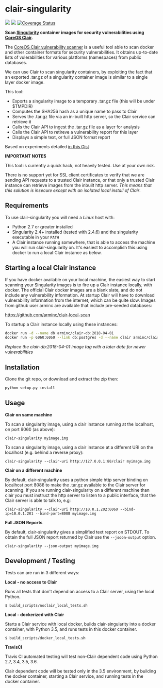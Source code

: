 # clair-singularity

<a href="https://codeclimate.com/github/dctrud/clair-singularity"><img src="https://codeclimate.com/github/dctrud/clair-singularity/badges/gpa.svg" /></a>
<a href="https://travis-ci.org/dctrud/clair-singularity"><img src="https://travis-ci.org/dctrud/clair-singularity.svg?branch=master"></a>
[![Coverage Status](https://coveralls.io/repos/github/dctrud/clair-singularity/badge.svg?branch=master)](https://coveralls.io/github/dctrud/clair-singularity?branch=master)

__Scan [Singularity](http://singularity.lbl.gov/) container images for security vulnerabilities
using [CoreOS Clair](https://github.com/coreos/clai).__

The [CoreOS Clair vulnerability scanner](https://github.com/coreos/clair) is a useful tool able to scan docker and other container
formats for security vulnerabilities. It obtains up-to-date lists of vulerabilities for various
platforms (namespaces) from public databases.

We can use Clair to scan singularity containers, by exploiting the fact that an exported .tar.gz of a
singularity container image is similar to a single layer docker image.

This tool:

   * Exports a singularity image to a temporary .tar.gz file (this will be under $TMPDIR)
   * Computes the SHA256 hash as a unique name to pass to Clair
   * Serves the .tar.gz file via an in-built http server, so the Clair service can retrieve it
   * Calls the Clair API to ingest the .tar.gz file as a layer for analysis
   * Calls the Clair API to retireve a vulnerability report for this layer
   * Displays a simple text, or full JSON format report

Based on experiments detailed [in this Gist](https://gist.github.com/dctrud/479797e5f48cfe39cdb4b50a15e4c567)


__IMPORTANT NOTES__

This tool is currently a quick hack, not heavily tested. Use at your own risk. 

There is no support yet for SSL client certificates to verify that we are sending API requests to a trusted
Clair instance, or that only a trusted Clair instance can retrieve images from the inbuilt http server.
*This means that this solution is insecure except with an isolated local install of Clair*.
 

## Requirements

To use clair-singularity you will need a _Linux_ host with:

  * Python 2.7 or greater installed
  * Singularity 2.4+ installed (tested with 2.4.6) and the singularity executable in your `PATH`
  * A Clair instance running somewhere, that is able to access the machine you will run 
  clair-singularity on. It's easiest to accomplish this using docker to run a local Clair instance as below.
  
  
## Starting a local Clair instance

If you have docker available on your local machine, the easiest way to start scanning your
Singularity images is to fire up a Clair instance locally, with docker. The official Clair docker images
are a blank slate, and do not include any vulnerability information. At startup Clair will have to
download vulnerability information from the internet, which can be quite slow. Images from github
user arminc are available that include pre-seeded databases:

https://github.com/arminc/clair-local-scan

To startup a Clair instance locally using these instances:

```bash
docker run -d --name db arminc/clair-db:2018-04-01
docker run -p 6060:6060 --link db:postgres -d --name clair arminc/clair-local-scan:v2.0.1
```

*Replace the clair-db:2018-04-01 image tag with a later date for newer vulnerabilities*


## Installation

Clone the git repo, or download and extract the zip then:

```bash
python setup.py install
```


## Usage

__Clair on same machine__

To scan a singularity image, using a clair instance running at the localhost, on port 6060 (as above):

    clair-singularity myimage.img
    
To scan a singularity image, using a clair instance at a different URI on the localhost (e.g. behind
a reverse proxy):

    clair-singularity --clair-uri http://127.0.0.1:80/clair myimage.img

__Clair on a different machine__

By default, clair-singularity uses a python simple http server binding on localhost port 8088 to make
the .tar.gz available to the Clair server for scanning. If you are running clair-singularity on a
different machine than clair you must instruct the http server to listen to a public interface, that
the Clair server is able to talk to, e.g:

    clair-singularity --clair-uri http://10.0.1.202:6060 --bind-ip=10.0.1.201 --bind-port=8088 myimage.img

__Full JSON Reports__

By default, clair-singularity gives a simplified text report on STDOUT. To obtain the full JSON
report returned by Clair use the `--jsoon-output` option.

    clair-singularity --json-output myimage.img


## Development / Testing

Tests can are run in 3 different ways:

__Local - no access to Clair__

Runs all tests that don't depend on access to a Clair server, using the local Python.

    $ build_scripts/noclair_local_tests.sh

__Local - dockerized with Clair__

Starts a Clair service with local docker, builds clair-singularity into a docker container, with Python 3.5, and
runs tests in this docker container.

    $ build_scripts/docker_local_tests.sh

__TravisCI__

Travis CI automated testing will test non-Clair dependent code using Python 2.7, 3.4, 3.5, 3.6.

Clair dependent code will be tested only in the 3.5 environment, by building the docker container, starting a Clair
service, and running tests in the docker container.



